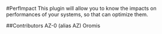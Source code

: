 #PerfImpact
This plugin will allow you to know the impacts on performances of your systems, so that can optimize them.

##Contributors
AZ-0 (alias AZ)
Oromis